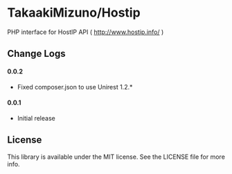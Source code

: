 # TakaakiMizuno/Hostip

PHP interface for HostIP API ( http://www.hostip.info/ )

## Change Logs

#### 0.0.2
* Fixed composer.json to use Unirest 1.2.*

#### 0.0.1
* Initial release


## License

This library is available under the MIT license. See the LICENSE file for more info.

